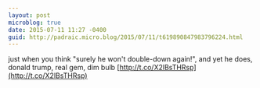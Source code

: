 ```yaml
---
layout: post
microblog: true
date: 2015-07-11 11:27 -0400
guid: http://padraic.micro.blog/2015/07/11/t619890847983796224.html
---
```

just when you think "surely he won't double-down again!", and yet he does, donald trump, real gem, dim bulb [http://t.co/X2lBsTHRsp](http://t.co/X2lBsTHRsp)
